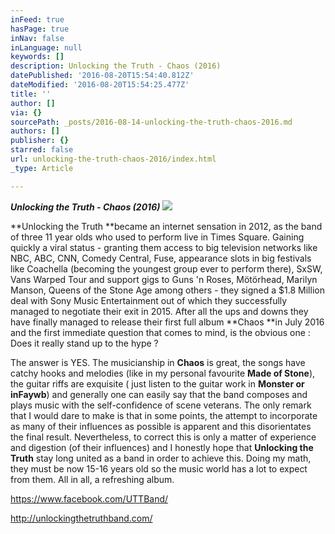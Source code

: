 ```yaml
---
inFeed: true
hasPage: true
inNav: false
inLanguage: null
keywords: []
description: Unlocking the Truth - Chaos (2016)
datePublished: '2016-08-20T15:54:40.812Z'
dateModified: '2016-08-20T15:54:25.477Z'
title: ''
author: []
via: {}
sourcePath: _posts/2016-08-14-unlocking-the-truth-chaos-2016.md
authors: []
publisher: {}
starred: false
url: unlocking-the-truth-chaos-2016/index.html
_type: Article

---
```

**_Unlocking the Truth - Chaos (2016)_**
![](https://the-grid-user-content.s3-us-west-2.amazonaws.com/35b1b234-8c64-44b0-baed-ec2332de572a.jpg)

**Unlocking the Truth **became an internet sensation in 2012, as the band of three 11 year olds who used to perform live in Times Square. Gaining quickly a viral status - granting them access to big television networks like NBC, ABC, CNN, Comedy Central, Fuse, appearance slots in big festivals like Coachella (becoming the youngest group ever to perform there), SxSW, Vans Warped Tour and support gigs to Guns 'n Roses, Mötörhead, Marilyn Manson, Queens of the Stone Age among others - they signed a $1.8 Million deal with Sony Music Entertainment out of which they successfully managed to negotiate their exit in 2015\. After all the ups and downs they have finally managed to release their first full album **Chaos **in July 2016 and the first immediate question that comes to mind, is the obvious one : Does it really stand up to the hype ?

The answer is YES. The musicianship in **Chaos** is great, the songs have catchy hooks and melodies (like in my personal favourite **Made of Stone**), the guitar riffs are exquisite ( just listen to the guitar work in **Monster **or in**Faywb**) and generally one can easily say that the band composes and plays music with the self-confidence of scene veterans. The only remark that I would dare to make is that in some points, the attempt to incorporate as many of their influences as possible is apparent and this disorientates the final result. Nevertheless, to correct this is only a matter of experience and digestion (of their influences) and I honestly hope that **Unlocking the Truth** stay long united as a band in order to achieve this. Doing my math, they must be now 15-16 years old so the music world has a lot to expect from them. All in all, a refreshing album.

https://www.facebook.com/UTTBand/

http://unlockingthetruthband.com/